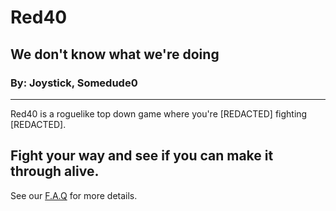 # Red40
## We don't know what we're doing
### By: Joystick, Somedude0
---
Red40 is a roguelike top down game where you're [REDACTED] fighting [REDACTED].

Fight your way and see if you can make it through alive.
---

See our [F.A.Q](https://github.com/Joystick299/Red40/blob/main/MarkdownFiles/FAQ.md) for more details.
